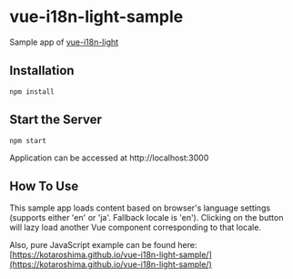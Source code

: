 # vue-i18n-light-sample
Sample app of [vue-i18n-light](https://github.com/kotaroshima/vue-i18n-light)

## Installation

```
npm install
```

## Start the Server

```
npm start
```
Application can be accessed at http://localhost:3000

## How To Use

This sample app loads content based on browser's language settings (supports either 'en' or 'ja'. Fallback locale is 'en').
Clicking on the button will lazy load another Vue component corresponding to that locale.

Also, pure JavaScript example can be found here:
[https://kotaroshima.github.io/vue-i18n-light-sample/](https://kotaroshima.github.io/vue-i18n-light-sample/)

